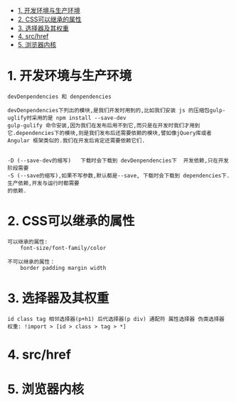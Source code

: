 <!-- TOC -->

- [1. 开发环境与生产环境](#1-开发环境与生产环境)
- [2. CSS可以继承的属性](#2-css可以继承的属性)
- [3. 选择器及其权重](#3-选择器及其权重)
- [4. src/href](#4-srchref)
- [5. 浏览器内核](#5-浏览器内核)

<!-- /TOC -->

# 1. 开发环境与生产环境

    devDenpendencies 和 denpendencies
    
    devDenpendencies下列出的模块,是我们开发时用到的,比如我们安装 js 的压缩包gulp-uglify时采用的是 npm install --save-dev 
    gulp-gulify 命令安装,因为我们在发布后用不到它,而只是在开发时我们才用到它.dependencies下的模块,则是我们发布后还需要依赖的模块,譬如像jQuery库或者 Angular 框架类似的.我们在开发后肯定还需要依赖它们.


    -D (--save-dev的缩写)   下载时会下载到 devDenpendencies下  开发依赖,只在开发阶段需要
    -S (--save的缩写),如果不写参数,默认都是--save, 下载时会下载到 dependencies下. 生产依赖,开发与运行时都需要
    的依赖.
    
    
# 2. CSS可以继承的属性

    可以继承的属性:
        font-size/font-family/color
    
    不可以继承的属性：
        border padding margin width

# 3. 选择器及其权重

    id class tag 相邻选择器(p+h1) 后代选择器(p div) 通配符 属性选择器 伪类选择器
    权重: !import > [id > class > tag > *]

# 4. src/href

    

# 5. 浏览器内核

    